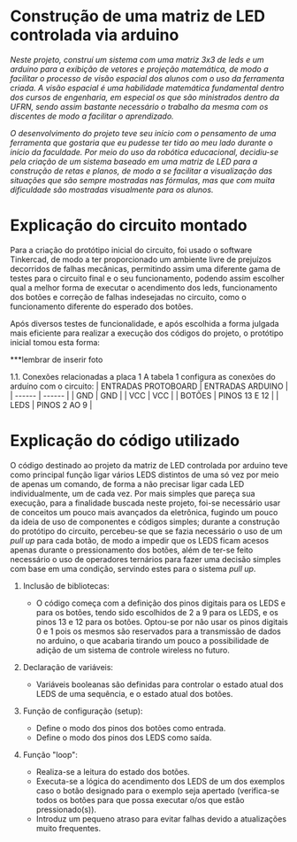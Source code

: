 # Construção de uma matriz de LED controlada via arduino
_Neste projeto, construí um sistema com uma matriz 3x3 de leds e um arduino para a exibição de vetores e projeção matemática, de modo a facilitar o processo de visão espacial dos alunos com o uso da ferramenta criada. A visão espacial é uma habilidade matemática fundamental dentro dos cursos de engenharia, em especial os que são ministrados dentro da UFRN, sendo assim bastante necessário o trabalho da mesma com os discentes de modo a facilitar o aprendizado._

_O desenvolvimento do projeto teve seu início com o pensamento de uma ferramenta que gostaria que eu pudesse ter tido ao meu lado durante o início da faculdade. Por meio do uso da robótica educacional, decidiu-se pela criação de um sistema baseado em uma matriz de LED para a construção de retas e planos, de modo a se facilitar a visualização das situações que são sempre mostradas nas fórmulas, mas que com muita dificuldade são mostradas visualmente para os alunos._

# Explicação do circuito montado
Para a criação do protótipo inicial do circuito, foi usado o software Tinkercad, de modo a ter proporcionado um ambiente livre de prejuízos decorridos de falhas mecânicas, permitindo assim uma diferente gama de testes para o circuito final e o seu funcionamento, podendo assim escolher qual a melhor forma de executar o acendimento dos leds, funcionamento dos botões e correção de falhas indesejadas no circuito, como o funcionamento diferente do esperado dos botões.

Após diversos testes de funcionalidade, e após escolhida a forma julgada mais eficiente para realizar a execução dos códigos do projeto, o protótipo inicial tomou esta forma:

***lembrar de inserir foto

1.1. Conexões relacionadas a placa 1
A tabela 1 configura as conexões do arduíno com o circuito:
| ENTRADAS PROTOBOARD | ENTRADAS ARDUINO |
| ------ | ------ |
| GND | GND |
| VCC | VCC |
| BOTÕES | PINOS 13 E 12 |
| LEDS | PINOS 2 AO 9 |



# Explicação do código utilizado
O código destinado ao projeto da matriz de LED controlada por arduino teve como principal função ligar vários LEDS distintos de uma só vez por meio de apenas um comando, de forma a não precisar ligar cada LED individualmente, um de cada vez. Por mais simples que pareça sua execução, para a finalidade buscada neste projeto, foi-se necessário usar de conceitos um pouco mais avançados da eletrônica, fugindo um pouco da ideia de uso de componentes e códigos simples; durante a construção do protótipo do circuito, percebeu-se que se fazia necessário o uso de um _pull up_ para cada botão, de modo a impedir que os LEDS ficam acesos apenas durante o pressionamento dos botões, além de ter-se feito necessário o uso de operadores ternários para fazer uma decisão simples com base em uma condição, servindo estes para o sistema _pull up_.

1. Inclusão de bibliotecas:
   - O código começa com a definição dos pinos digitais para os LEDS e para os botões, tendo sido escolhidos de 2 a 9 para os LEDS, e os pinos 13 e 12 para os botões. Optou-se por não usar os pinos digitais 0 e 1 pois os mesmos são reservados para a transmissão de dados no arduino, o que acabaria tirando um pouco a possibilidade de adição de um sistema de controle wireless no futuro.

2. Declaração de variáveis:
   - Variáveis booleanas são definidas para controlar o estado atual dos LEDS de uma sequência, e o estado atual dos botões.

3. Função de configuração (setup):
   - Define o modo dos pinos dos botões como entrada.
   - Define o modo dos pinos dos LEDS como saída.

4. Função "loop":
   - Realiza-se a leitura do estado dos botões.
   - Executa-se a lógica do acendimento dos LEDS de um dos exemplos caso o botão designado para o exemplo seja apertado (verifica-se todos os botões para que possa executar o/os que estão pressionado(s)).
   - Introduz um pequeno atraso para evitar falhas devido a atualizações muito frequentes.

